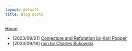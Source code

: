 ```yaml
---
layout: default
title: Blog posts
---
```


[Home](./)

- [2023/09/21] [Conjecture and Refutation by Karl Popper](./posts/conjecture-and-refutation)
- [2023/09/18] [rain by Charles Bukowski](./posts/rain_bukowski)
